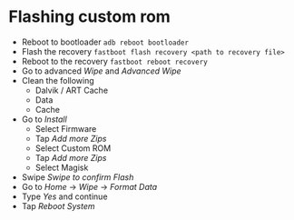 # Flashing custom rom

- Reboot to bootloader `adb reboot bootloader`
- Flash the recovery `fastboot flash recovery <path to recovery file>`
- Reboot to the recovery `fastboot reboot recovery`
- Go to advanced *Wipe* and *Advanced Wipe*
- Clean the following
    - Dalvik / ART Cache
    - Data
    - Cache
- Go to *Install*
    - Select Firmware
    - Tap *Add more Zips*
    - Select Custom ROM
    - Tap *Add more Zips*
    - Select Magisk
- Swipe *Swipe to confirm Flash*
- Go to *Home* -> *Wipe* -> *Format Data*
- Type *Yes* and continue
- Tap *Reboot System*

